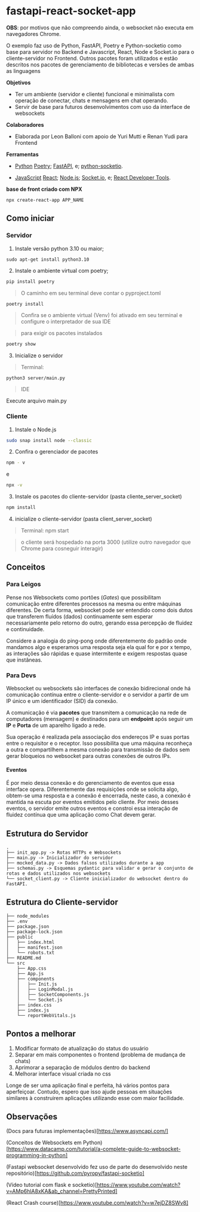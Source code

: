 # fastapi-react-socket-app

**OBS**: por motivos que não compreendo ainda, o websocket não executa em navegadores Chrome.

O exemplo faz uso de Python, FastAPI, Poetry e Python-socketio como base para servidor no Backend e Javascript, React, Node e Socket.io para o cliente-servidor no Frontend. Outros pacotes foram utilizados e estão descritos nos pacotes de gerenciamento de bibliotecas e versões de ambas as linguagens


**Objetivos** 
- Ter um ambiente (servidor e cliente) funcional e minimalista com operação de conectar, chats e mensagens em chat operando.
- Servir de base para futuros desenvolvimentos com uso da interface de websockets  

**Colaboradores**
- Elaborada por Leon Balloni com apoio de Yuri Mutti e Renan Yudi para Frontend 


**Ferramentas**

- [Python](https://www.python.org/)
[Poetry](https://python-poetry.org/);
[FastAPI](https://fastapi.tiangolo.com/), e;
[python-socketio](https://python-socketio.readthedocs.io/en/stable/).

- [JavaScript](https://developer.mozilla.org/pt-BR/docs/Web/JavaScript) 
[React](https://react.dev/);
[Node.js](https://nodejs.org/en/download/current);
[Socket.io](https://websocket.io/), e;
[React Developer Tools](https://addons.mozilla.org/en-US/firefox/addon/react-devtools/).

**base de front criado com NPX**
```shell
npx create-react-app APP_NAME
```

## Como iniciar

### Servidor

1. Instale versão python 3.10 ou maior; 
```shell
sudo apt-get install python3.10
```

2. Instale o ambiente virtual com poetry;
```python
pip install poetry 
```
> O caminho em seu terminal deve contar o pyproject.toml
```python
poetry install 
```
> Confira se o ambiente virtual (Venv) foi ativado em seu terminal e configure o interpretador de sua IDE

> para exigir os pacotes instalados
```sh
poetry show
```

3. Inicialize o servidor 
> Terminal:
```shell
python3 server/main.py  
```
> IDE

Execute arquivo main.py

### Cliente

1. Instale o Node.js
```sh
sudo snap install node --classic 
```
2. Confira o gerenciador de pacotes
```sh
npm - v 
```
e
```sh
npx -v 
```
3. Instale os pacotes do cliente-servidor (pasta cliente_server_socket)
```sh
npm install 
```
4. inicialize o cliente-servidor (pasta client_server_socket)
> Terminal:
npm start

> o cliente será hospedado na porta 3000 (utilize outro navegador que Chrome para cosneguir interagir)

## Conceitos

### Para Leigos

Pense nos Websockets como portões (*Gates*) que possibilitam comunicação entre diferentes processos na mesma ou entre máquinas diferentes. De certa forma, websocket pode ser entendido como dois dutos que transferem fluídos (dados) continuamente sem esperar necessariamente pelo retorno do outro, gerando essa percepção de fluidez e continuidade.  

Considere a analogia do ping-pong onde diferentemente do padrão onde mandamos algo e esperamos uma resposta seja ela qual for e por x tempo, as interações são rápidas e quase intermitente e exigem respostas quase que instâneas. 


### Para Devs

Websocket ou websockets são interfaces de conexão bidirecional onde há comunicação contínua entre o cliente-servidor e o servidor a partir de um IP único e um identificador (SID) da conexão. 

A comunicação é via **pacotes** que transmitem a comunicação na rede de computadores (mensagem) e destinados para um **endpoint** após seguir um **IP** e **Porta** de um aparelho ligado a rede.  

Sua operação é realizada pela associação dos endereços IP e suas portas entre o requisitor e o receptor. Isso possibilita que uma máquina reconheça a outra e compartilhem a mesma conexão para transmissão de dados sem gerar bloqueios no websocket para outras conexões de outros IPs.  

#### Eventos

É por meio dessa conexão e do gerenciamento de eventos que essa interface opera. Diferentemente das requisições onde se solicita algo, obtem-se uma resposta e a conexão é encerrada, neste caso, a conexão é mantida na escuta por eventos emitidos pelo cliente. Por meio desses eventos, o servidor emite outros eventos e constroi essa interação de fluidez contínua que uma aplicação como Chat devem gerar. 

## Estrutura do Servidor

    .
    ├── init_app.py -> Rotas HTTPs e Websockets
    ├── main.py -> Inicializador do servidor
    ├── mocked_data.py -> Dados falsos utilizados durante a app
    ├── schemas.py -> Esquemas pydantic para validar e gerar o conjunto de rotas e dados utilizados nos websockets
    └── socket_client.py -> Cliente inicializador do websocket dentro do FastAPI.


## Estrutura do Cliente-servidor
    ├── node_modules
    ├── .env
    ├── package.json
    ├── package-lock.json
    ├── public
    │   ├── index.html
    │   ├── manifest.json
    │   └── robots.txt
    ├── README.md
    └── src
        ├── App.css
        ├── App.js
        ├── components
        │   ├── Init.js
        │   ├── LoginModal.js
        │   ├── SocketComponents.js
        │   └── Socket.js
        ├── index.css
        ├── index.js
        └── reportWebVitals.js

## Pontos a melhorar

1. Modificar formato de atualização do status do usuário
2. Separar em mais componentes o frontend (problema de mudança de chats)
3. Aprimorar a separação de módulos dentro do backend
4. Melhorar interface visual criada no css

Longe de ser uma aplicação final e perfeita, há vários pontos para aperfeiçoar. Contudo, espero que isso ajude pessoas em situações similares à construirem aplicações utilizando esse com maior facilidade. 


## Observações

(Docs para futuras implementações)[https://www.asyncapi.com/]

(Conceitos de Websockets em Python)[https://www.datacamp.com/tutorial/a-complete-guide-to-websocket-programming-in-python]

(Fastapi websocket desenvolvido fez uso de parte do desenvolvido neste repositório)[https://github.com/pyropy/fastapi-socketio]

(Vídeo tutorial com flask e socketio)[https://www.youtube.com/watch?v=AMp6hlA8xKA&ab_channel=PrettyPrinted]

(React Crash course)[https://www.youtube.com/watch?v=w7ejDZ8SWv8]
